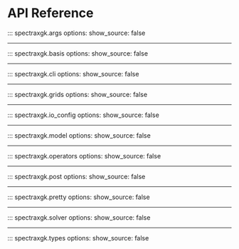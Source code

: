 
# API Reference

::: spectraxgk.args
    options:
      show_source: false

---

::: spectraxgk.basis
    options:
      show_source: false

---

::: spectraxgk.cli
    options:
      show_source: false

---

::: spectraxgk.grids
    options:
      show_source: false

---

::: spectraxgk.io_config
    options:
      show_source: false

---

::: spectraxgk.model
    options:
      show_source: false

---

::: spectraxgk.operators
    options:
      show_source: false

---

::: spectraxgk.post
    options:
      show_source: false

---

::: spectraxgk.pretty
    options:
      show_source: false

---

::: spectraxgk.solver
    options:
      show_source: false

---

::: spectraxgk.types
    options:
      show_source: false

````
